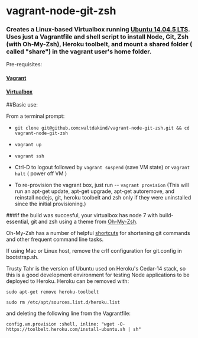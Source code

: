 # vagrant-node-git-zsh
### Creates a Linux-based Virtualbox running [Ubuntu 14.04.5 LTS](http://releases.ubuntu.com/trusty/ "Trusty Tahr"). Uses just a Vagrantfile and shell script to install Node, Git, Zsh (with Oh-My-Zsh), Heroku toolbelt, and mount a shared folder ( called "share") in the vagrant user's home folder.

Pre-requisites:

#### [Vagrant](https://www.vagrantup.com/ "Vagrant website")

#### [Virtualbox](https://www.virtualbox.org/wiki/Downloads "Oracle's Virtualbox Website")

##Basic use:

From a terminal prompt:

* `git clone git@github.com:waltdakind/vagrant-node-git-zsh.git && cd vagrant-node-git-zsh`
 
* `vagrant up`

* `vagrant ssh`

* Ctrl-D to logout followed by `vagrant suspend` (save VM state)
or `vagrant halt` ( power off VM )

* To re-provision the vagrant box, just run --      `vagrant provision` (This will run an apt-get update, apt-get upgrade, apt-get autoremove, and reinstall nodejs, git, heroku toolbelt and zsh only if they were uninstalled since the initial provisioning.)

###If the build was succesful, your virtualbox has node 7 with build-essential, git and zsh using a theme from [Oh-My-Zsh](http://ohmyz.sh/ "Oh-My-Zsh Website").

Oh-My-Zsh has a number of helpful [shortcuts]("https://github.com/robbyrussell/oh-my-zsh/wiki/Cheatsheet") for shortening git commands and other frequent command line tasks.

If using Mac or Linux host, remove the crlf configuration for git.config in bootstrap.sh.

Trusty Tahr is the version of Ubuntu used on Heroku's Cedar-14 stack, so this is a good development environment for testing Node applications to be deployed to Heroku. Heroku can be removed with:


   `sudo apt-get remove heroku-toolbelt`
 

   `sudo rm /etc/apt/sources.list.d/heroku.list`

and deleting the following line from the Vagrantfile:


  `config.vm.provision :shell, inline: "wget -O- https://toolbelt.heroku.com/install-ubuntu.sh | sh"`



